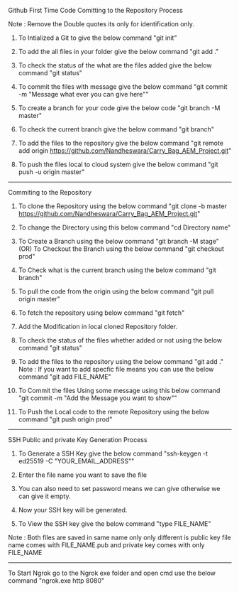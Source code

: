 Github First Time Code Comitting to the Repository Process

Note : Remove the Double quotes its only for identification only.

1. To Intialized a Git to give the below command
	"git init"

2. To add the all files in your folder give the below command
	"git add ."

3. To check the status of the what are the files added give the below command
	"git status"

4. To commit the files with message give the below command
	"git commit -m "Message what ever you can give here""

5. To create a branch for your code give the below code
	"git branch -M master"

6. To check the current branch give the below command
	"git branch"

7. To add the files to the repository give the below command
	"git remote add origin https://github.com/Nandheswara/Carry_Bag_AEM_Project.git"

8. To push the files local to cloud system give the below command
	"git push -u origin master"

__________________________________________________________________________________________

Commiting to the Repository

1. To clone the Repository using the below command
	"git clone -b master https://github.com/Nandheswara/Carry_Bag_AEM_Project.git"

2. To change the Directory using this below command
	"cd Directory name"

3. To Create a Branch using the below command
	"git branch -M stage"
		(OR)
   To Checkout the Branch using the below command
	"git checkout prod"

4. To Check what is the current branch using the below command
	"git branch"

5. To pull the code from the origin using the below command
	"git pull origin master" 

6. To fetch the repository using below command
	"git fetch"

7. Add the Modification in local cloned Repository folder.

8. To check the status of the files whether added or not using the below command
	"git status"

9. To add the files to the repository using the below command
	"git add ."
Note : If you want to add specfic file means you can use the below command
	"git add FILE_NAME"

10. To Commit the files Using some message using this below command
	"git commit -m "Add the Message you want to show""

11. To Push the Local code to the remote Repository using the below command
	"git push origin prod"
	
__________________________________________________________________________________________

SSH Public and private Key Generation Process

1. To Generate a SSH Key give the below command
	"ssh-keygen -t ed25519 -C "YOUR_EMAIL_ADDRESS""

2. Enter the file name you want to save the file

3. You can also need to set password means we can give otherwise we can give it empty.

4. Now your SSH key will be generated.

5. To View the SSH key give the below command
	"type FILE_NAME"

Note : Both files are saved in same name only only different is public key file name comes with FILE_NAME.pub and private key comes with only FILE_NAME

__________________________________________________________________________________________

To Start Ngrok go to the Ngrok exe folder and open cmd use the below command
	"ngrok.exe http 8080"
